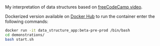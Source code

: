 My interpretation of data structures based on [freeCodeCamp video](https://www.youtube.com/watch?v=RBSGKlAvoiM).


Dockerized version available on [Docker Hub](https://hub.docker.com/repository/docker/vandercycle/datastructures-python/general)
to run the container enter the following commands:
```bash
docker run -it data_structure_app:beta-pre-prod /bin/bash
cd demonstrations/
bash start.sh
```
